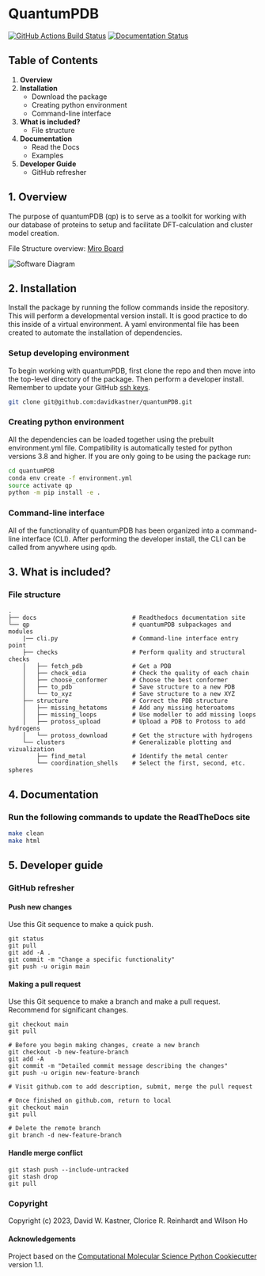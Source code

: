 QuantumPDB
==============================
[//]: # (Badges)
[![GitHub Actions Build Status](https://github.com/davidkastner/quantumpdb/workflows/CI/badge.svg)](https://github.com/davidkastner/quantumpdb/actions?query=workflow%3ACI)
[![Documentation Status](https://readthedocs.org/projects/quantumpdb/badge/?version=latest)](https://quantumpdb.readthedocs.io/en/latest/?badge=latest)

## Table of Contents
1. **Overview**
2. **Installation**
    * Download the package
    * Creating python environment
    * Command-line interface
3. **What is included?**
    * File structure
4. **Documentation**
    * Read the Docs
    * Examples
5. **Developer Guide**
    * GitHub refresher


## 1. Overview
The purpose of quantumPDB (qp) is to serve as a toolkit for working with our database of proteins to setup and facilitate DFT-calculation and cluster model creation.

File Structure overview: [Miro Board](https://miro.com/app/board/uXjVPSPcRKQ=/?share_link_id=972866970692)

![Software Diagram](https://raw.githubusercontent.com/davidkastner/quantumPDB/main/docs/_static/QuantumPDB.png)

## 2. Installation
Install the package by running the follow commands inside the repository. This will perform a developmental version install. It is good practice to do this inside of a virtual environment. A yaml environmental file has been created to automate the installation of dependencies.

### Setup developing environment
To begin working with quantumPDB, first clone the repo and then move into the top-level directory of the package.
Then perform a developer install.
Remember to update your GitHub [ssh keys](https://docs.github.com/en/authentication/connecting-to-github-with-ssh/adding-a-new-ssh-key-to-your-github-account).
```bash
git clone git@github.com:davidkastner/quantumPDB.git
```

### Creating python environment
All the dependencies can be loaded together using the prebuilt environment.yml file.
Compatibility is automatically tested for python versions 3.8 and higher.
If you are only going to be using the package run:
```bash
cd quantumPDB
conda env create -f environment.yml
source activate qp
python -m pip install -e .
```

### Command-line interface
All of the functionality of quantumPDB has been organized into a command-line interface (CLI).
After performing the developer install, the CLI can be called from anywhere using `qpdb`.


## 3. What is included?
### File structure
```
.
├── docs                           # Readthedocs documentation site
└── qp                             # quantumPDB subpackages and modules
    |── cli.py                     # Command-line interface entry point
    ├── checks                     # Perform quality and structural checks
    │   ├── fetch_pdb              # Get a PDB
    │   ├── check_edia             # Check the quality of each chain
    │   ├── choose_conformer       # Choose the best conformer
    │   ├── to_pdb                 # Save structure to a new PDB
    │   └── to_xyz                 # Save structure to a new XYZ
    ├── structure                  # Correct the PDB structure
    │   ├── missing_hetatoms       # Add any missing heteroatoms
    │   ├── missing_loops          # Use modeller to add missing loops
    │   ├── protoss_upload         # Upload a PDB to Protoss to add hydrogens
    │   └── protoss_download       # Get the structure with hydrogens
    └── clusters                   # Generalizable plotting and vizualization
        ├── find_metal             # Identify the metal center
        └── coordination_shells    # Select the first, second, etc. spheres

```


## 4. Documentation
### Run the following commands to update the ReadTheDocs site
```bash
make clean
make html
```


## 5. Developer guide

### GitHub refresher
#### Push new changes
Use this Git sequence to make a quick push.

```
git status
git pull
git add -A .
git commit -m "Change a specific functionality"
git push -u origin main
```

#### Making a pull request
Use this Git sequence to make a branch and make a pull request.
Recommend for significant changes.

```
git checkout main
git pull

# Before you begin making changes, create a new branch
git checkout -b new-feature-branch
git add -A
git commit -m "Detailed commit message describing the changes"
git push -u origin new-feature-branch

# Visit github.com to add description, submit, merge the pull request

# Once finished on github.com, return to local
git checkout main
git pull

# Delete the remote branch
git branch -d new-feature-branch
```

#### Handle merge conflict

```
git stash push --include-untracked
git stash drop
git pull
```


### Copyright

Copyright (c) 2023, David W. Kastner, Clorice R. Reinhardt and Wilson Ho


#### Acknowledgements
 
Project based on the 
[Computational Molecular Science Python Cookiecutter](https://github.com/molssi/cookiecutter-cms) version 1.1.
